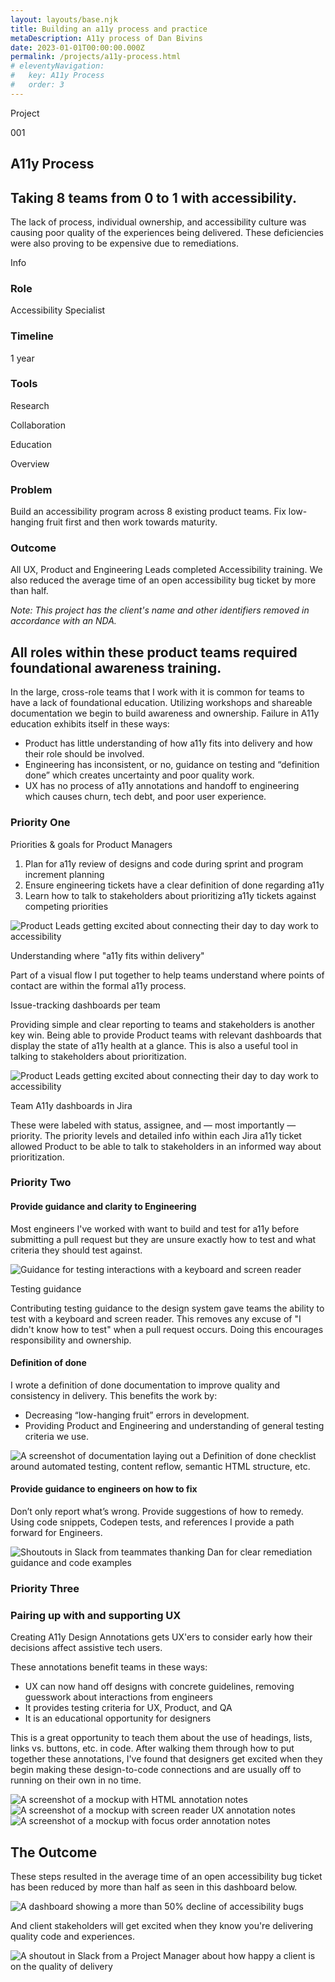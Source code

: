 ```yaml
---
layout: layouts/base.njk
title: Building an a11y process and practice
metaDescription: A11y process of Dan Bivins
date: 2023-01-01T00:00:00.000Z
permalink: /projects/a11y-process.html
# eleventyNavigation:
#   key: A11y Process
#   order: 3
---
```


<div class="case-study-content">
    <div class="case-study-content-inner">
        <div class="case-study-body">
            <div class="case-info">
                <div class="case-study-info left-info">
                    <div class="section-header-container about">
                        <div class="section-header">
                            <p>Project</p>
                            <p>001</p>
                        </div>
                    </div>
                    <h2 class="proj-name">A11y Process</h2>
                    <h2 class="proj-desc">Taking 8 teams from 0 to 1 with accessibility.</h2>   
                    <p>The lack of process, individual ownership, and accessibility culture was causing poor quality of the experiences being delivered. These deficiencies were also proving to be expensive due to remediations.</p> 
                </div>
                <div class="case-study-info right-info">
                    <div class="section-header-container about">
                        <div class="section-header">
                            <p>Info</p>
                        </div>
                    </div>
                    <div class="case-study-info-right-group">
                        <div>
                            <h3>Role</h3>
                            <p class="case-info-right-text">Accessibility Specialist</p>
                        </div>
                        <div>
                            <h3>Timeline</h3>
                            <p class="case-info-right-text">1 year</p>
                        </div>
                    </div>
                    <div>
                        <h3>Tools</h3>
                        <p class="case-info-right-text">Research</p>
                        <p class="case-info-right-text">Collaboration</p>
                        <p class="case-info-right-text">Education</p>
                    </div>
                </div>
                </div>
                    <div class="section-header-container about">
                        <div class="section-header">
                            <p>Overview</p>
                        </div>
                    </div>
                    <div class="flex">
                        <div class="col-half">
                            <h3>Problem</h3>
                            <p class="process-main-text">Build an accessibility program across 8 existing product teams. Fix low-hanging fruit first and then work towards maturity.</p>
                        </div>
                        <div class="col-half">
                            <h3>Outcome</h3>
                            <p class="process-main-text">All UX, Product and Engineering Leads completed <span class="bold">Accessibility training</span>. We also reduced the average time of an open accessibility bug ticket <span class="bold">by more than half</span>.</p>
                        </div>   
                    </div>
                <p><em>Note: This project has the client's name and other identifiers removed in accordance with an NDA.</em></p>
            </div>      
        <div class="case-study-body">
            <h2>All roles within these product teams required foundational awareness training.</h2> 
            <p>In the large, cross-role teams that I work with it is common for teams to have a lack of foundational education. Utilizing workshops and shareable documentation we begin to build awareness and ownership. Failure in A11y education exhibits itself in these ways:</p>
                <ul>
                    <li><span class="bold">Product</span> has little understanding of how a11y fits into delivery and how their role should be involved. </li>
                    <li><span class="bold">Engineering</span> has inconsistent, or no, guidance on testing and “definition done” which creates uncertainty and poor quality work.</li>
                    <li><span class="bold">UX</span> has no process of a11y annotations and handoff to engineering which causes churn, tech debt, and poor user experience.</li>
                </ul>
        </div>                  
    </div>  
    <div class="full-width ">   
        <div class="case-study-body">
            <div class="section-header-container about">
                <div class="section-header">
                    <h3>Priority One</h3> 
                </div>
            </div>
            <div class="bsc-2-grid">
                <p><span class="section-callout">Priorities &amp; goals for Product Managers </p>
                            <ol>
                <li>Plan for a11y review of designs and code during sprint and program increment planning</li>
                <li>Ensure engineering tickets have a clear definition of done regarding a11y</li>
                <li>Learn how to talk to stakeholders about prioritizing a11y tickets against competing priorities</li>
            </ol>  
            </div>
        </div>
    </div>
    <div class="full-width dark ">   
        <div class="flex-thirds flex">
            <div class="col">
                <img src="/static/img/prod-3.jpg" alt="Product Leads getting excited about connecting their day to day work to accessibility" class="img-center flex">
            </div>
            <div class="col">
                <p class="project-heading">Understanding where "a11y fits within delivery"</p>
                <p class="project-paragraph">Part of a visual flow I put together to help teams understand where points of contact are within the formal a11y process.</p>
            </div>
        </div>
    </div>
    <div class="full-width ">
    <div class="case-study-body">
        <div class="">
            <p><span class="section-callout">Issue-tracking dashboards per team</span></p>
            <p>Providing simple and clear reporting to teams and stakeholders is another key win. Being able to provide Product teams with relevant dashboards that display the <span class="bold">state of a11y health at a glance</span>. This is also a useful tool in talking to stakeholders about prioritization.</p>
        </div>
    </div>
        <div class="flex-thirds flex">
            <div class="col">
                <img src="/static/img/prod-2.jpg" alt="Product Leads getting excited about connecting their day to day work to accessibility" class="img-center flex">
            </div>
        <div class="col">
            <p class="project-heading">Team A11y dashboards in Jira</p>
            <p class="project-paragraph">These were labeled with status, assignee, and &mdash; most importantly &mdash; priority. The priority levels and detailed info within each Jira a11y ticket allowed Product to be able to talk to stakeholders in an informed way about prioritization.</p>
        </div>
    </div> 
    <div class="full-width">
        <div class="case-study-body">
            <div class="section-header-container about">
                <div class="section-header">
                    <h3>Priority Two</h3> 
                </div>
            </div>
            <h4><span class="section-callout">Provide guidance and clarity to Engineering</span></h4>
            <p>Most engineers I've worked with want to build and test for a11y before submitting a pull request but they are unsure exactly how to test and what criteria they should test against.</p>
            <!-- <p><span class="bold">Utilizing design systems to scale a11y</span> across multiple teams and organizations is a no-brainer. A11y knowledge, components, and patterns are now exponentially useful.</p> -->
        </div>
    </div>
    <div class="full-width dark">
        <div class="flex-thirds flex">
            <div class="col">
                <img class="img-center flex" src="/static/img/eng-2.jpg" alt="Guidance for testing interactions with a keyboard and screen reader">
            </div>
            <div class="col">
                <p class="project-heading">Testing guidance</p>
                <p class="project-paragraph">Contributing testing guidance to the design system gave teams the ability to test with a keyboard and screen reader. This removes any excuse of "I didn't know how to test" when a pull request occurs.  <span class="bold">Doing this encourages responsibility and ownership.</span></p>
            </div>
        </div>
    </div>
    <div class="full-width ">
        <div class="case-study-body">
            <h4><span class="section-callout">Definition of done<span></h4>
            <p>I wrote a definition of done documentation to improve quality and consistency in delivery. This benefits the work by:</p>
            <ul>
                <li>Decreasing “low-hanging fruit” errors in development.</li>
                <li>Providing Product and Engineering and understanding of general testing criteria we use.</li>
            </ul>
        </div>
        <img class="img-center flex" src="/static/img/eng-3.jpg" alt="A screenshot of documentation laying out a Definition of done checklist around automated testing, content reflow, semantic HTML structure, etc.">
    </div>
    <div class="full-width light">
        <div class="case-study-body">
            <h4><span class="section-callout">Provide guidance to engineers on how to fix<span></h4>
            <p>Don’t only report what’s wrong. Provide suggestions of how to remedy. Using code snippets, Codepen tests, and references I provide a path forward for Engineers. </p>
            <img class="img-center flex" src="/static/img/eng-4.jpg" alt="Shoutouts in Slack from teammates thanking Dan for clear remediation guidance and code examples">
        </div>
    </div>
    </div>
    <div class="full-width">
        <div class="case-study-body">
            <div class="section-header-container about">
                <div class="section-header">
                    <h3>Priority Three</h3> 
                </div>
            </div>
            <h3>Pairing up with and supporting UX</h3>
            <p>Creating A11y Design Annotations gets UX'ers to consider early how their decisions affect assistive tech users.</p>
            <p>These annotations benefit teams in these ways:</p>
            <ul>
                <li>UX can now hand off designs with concrete guidelines, <span class="bold">removing guesswork</span> about interactions from engineers
                <li>It provides <span class="bold">testing criteria</span> for UX, Product, and QA</li>
                <li>It is an <span class="bold">educational opportunity</span> for designers</li>
            </ul>
            <p>This is a great opportunity to teach them about the use of headings, lists, links vs. buttons, etc. in code. After walking them through how to put together these annotations, I've found that designers get excited when they begin making these design-to-code connections and are usually off to running on their own in no time. </p>
            <img class="" src="/static/img/ux-ann2a.png" alt="A screenshot of a mockup with HTML annotation notes">
            <img class="" src="/static/img/ux-ann2b.png" alt="A screenshot of a mockup with screen reader UX annotation notes">
            <img class="" src="/static/img/ux-ann2c.png" alt="A screenshot of a mockup with focus order annotation notes">
        </div>   
        <div class="full-width dark">
        <div class="case-study-body">
            <h2>The Outcome </h2>
            <p>These steps resulted in the average time of an open accessibility bug ticket has been <span class="bold">reduced by more than half</span> as seen in this dashboard below. </p>
            <img class="" src="/static/img/a11y-bugs-dashboard.jpg" alt="A dashboard showing a more than 50% decline of accessibility bugs">
            <br>
    <!-- <div class="flex-thirds flex">
        <div class="col">
                <img src="/static/img/prod-1.jpg" alt="Team A11y dashboards in Jira with labels of status, assignee, and priority">
            </div>
            <div class="col">
                <p class="project-heading">Awareness builds culture</p>
                <p class="project-paragraph">Product folks began to get excited once they understood what role they played in accessibility.</p>
            </div>
        </div>
    </div>             -->
            <div class="proj-img-callout">
            <p>And client stakeholders will get excited when they know you're <span class="bold">delivering quality code and experiences</span>. </p>
            <img class="" src="/static/img/a11y-cin-sh.jpg" alt="A shoutout in Slack from a Project Manager about how happy a client is on the quality of delivery">
            </div>
        </div>
</div>
</div>




